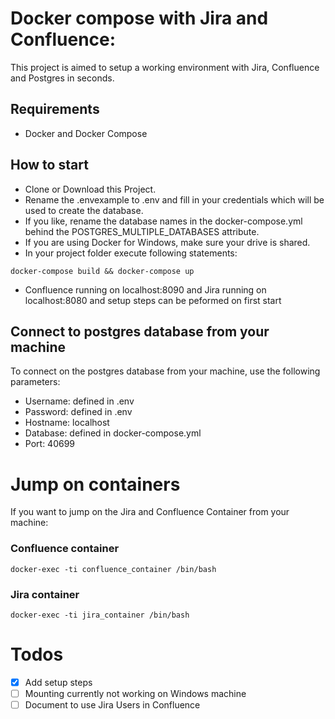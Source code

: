 # Docker compose with Jira and Confluence:

This project is aimed to setup a working environment with Jira, Confluence and Postgres in seconds.

## Requirements
- Docker and Docker Compose

## How to start

* Clone or Download this Project.
* Rename the .envexample to .env and fill in your credentials which will be used to create the database.
* If you like, rename the database names in the docker-compose.yml behind the POSTGRES_MULTIPLE_DATABASES attribute.
* If you are using Docker for Windows, make sure your drive is shared.
* In your project folder execute following statements:
```
docker-compose build && docker-compose up
```
* Confluence running on localhost:8090 and Jira running on localhost:8080 and setup steps can be peformed on first start

## Connect to postgres database from your machine

To connect on the postgres database from your machine, use the following parameters:
- Username: defined in .env
- Password: defined in .env
- Hostname: localhost
- Database: defined in docker-compose.yml
- Port: 40699

# Jump on containers

If you want to jump on the Jira and Confluence Container from your machine:
### Confluence container
```
docker-exec -ti confluence_container /bin/bash
```
### Jira container
```
docker-exec -ti jira_container /bin/bash
```

# Todos
- [x] Add setup steps
- [ ] Mounting currently not working on Windows machine
- [ ] Document to use Jira Users in Confluence
